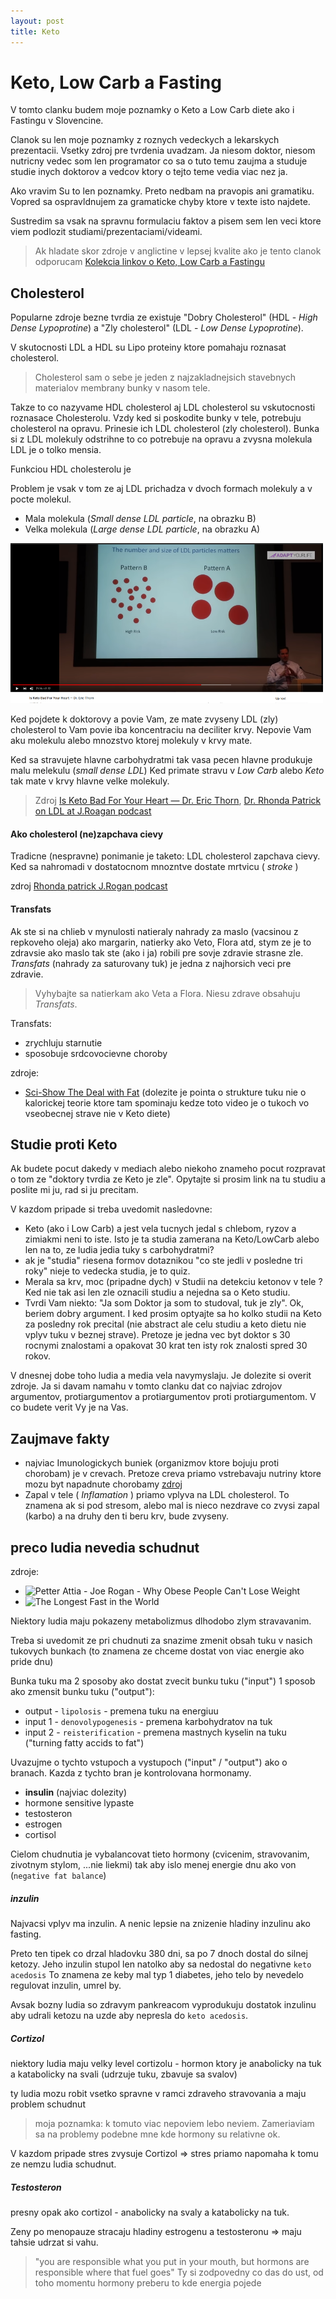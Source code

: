 ```yaml
---
layout: post
title: Keto
---
```



# Keto, Low Carb a Fasting

V tomto clanku budem moje poznamky o Keto a Low Carb diete ako i Fastingu v Slovencine.

Clanok su len moje poznamky z roznych vedeckych a lekarskych prezentacii. Vsetky
zdroj pre tvrdenia uvadzam. Ja niesom doktor, niesom nutricny vedec som
len programator co sa o tuto temu zaujma a studuje studie inych doktorov a
vedcov ktory o tejto teme vedia viac nez ja.

Ako vravim Su to len poznamky. Preto nedbam na pravopis ani gramatiku.
Vopred sa ospravldnujem za gramaticke chyby ktore v texte isto najdete.

Sustredim sa vsak na spravnu formulaciu faktov a pisem sem len veci
ktore viem podlozit studiami/prezentaciami/videami.

> Ak hladate skor zdroje v anglictine v lepsej kvalite ako je tento clanok odporucam [Kolekcia linkov o Keto, Low Carb a Fastingu](https://github.com/equivalent/awesome-links/blob/master/healthy-eating.md)



## Cholesterol

Popularne zdroje bezne tvrdia ze existuje "Dobry Cholesterol" (HDL -
*High Dense Lypoprotine*) a
"Zly cholesterol" (LDL - *Low Dense Lypoprotine*).

V skutocnosti LDL a HDL su Lipo proteiny ktore pomahaju roznasat cholesterol.

> Cholesterol sam o sebe je jeden z najzakladnejsich stavebnych
> materialov membrany bunky v nasom tele. 

Takze to co nazyvame HDL cholesterol aj LDL cholesterol su vskutocnosti
roznasace Cholesterolu. Vzdy ked si poskodite bunky v tele, potrebuju cholesterol na opravu.
Prinesie ich LDL cholesterol (zly cholesterol). Bunka si z LDL molekuly odstrihne to co potrebuje
na opravu a zvysna molekula LDL je o tolko mensia.

Funkciou HDL cholesterolu je 

Problem je vsak v tom
ze aj LDL prichadza v dvoch formach molekuly a v pocte molekul.

* Mala molekula (*Small dense LDL particle*, na obrazku B)
* Velka molekula (*Large dense LDL particle*, na obrazku A)

![](https://raw.githubusercontent.com/equivalent-philosophy/slova/master/assets/small-dense-ldl-vs-high-dense-ldl.png)

Ked pojdete k doktorovy a povie Vam, ze mate zvyseny LDL (zly)
cholesterol to Vam povie iba koncentraciu na deciliter krvy. Nepovie Vam
aku molekulu alebo mnozstvo ktorej molekuly v krvy mate.

Ked sa stravujete hlavne carbohydratmi tak vasa pecen hlavne produkuje
malu melekulu (*small dense LDL*) Ked primate stravu v *Low Carb* alebo
*Keto* tak mate v krvy hlavne velke molekuly.


> Zdroj [Is Keto Bad For Your Heart — Dr. Eric Thorn](https://youtu.be/pxUD8fEHpTk?t=1244), [Dr. Rhonda Patrick on LDL at J.Roagan podcast](https://www.youtube.com/watch?v=VnYeuES3joc)

#### Ako cholesterol (ne)zapchava cievy

Tradicne (nespravne) ponimanie je taketo: LDL cholesterol zapchava
cievy. Ked sa nahromadi v dostatocnom mnozntve dostate mrtvicu ( *stroke* )

zdroj [Rhonda patrick J.Rogan podcast](https://youtu.be/VnYeuES3joc)


#### Transfats

Ak ste si na chlieb v mynulosti natieraly nahrady za maslo
(vacsinou z repkoveho oleja) ako margarin, natierky ako Veto, Flora atd,
stym ze je to zdravsie ako maslo tak ste (ako i ja) robili pre
sovje zdravie strasne zle. *Transfats* (nahrady za saturovany tuk) 
je jedna z  najhorsich veci pre zdravie.

> Vyhybajte sa natierkam ako Veta a Flora. Niesu zdrave obsahuju *Transfats*.

Transfats:

* zrychluju starnutie
* sposobuje srdcovocievne choroby


zdroje:

* [Sci-Show The Deal with Fat](https://www.youtube.com/watch?v=mvvx2yQRbzQ) (dolezite je pointa o strukture tuku nie o kalorickej teorie ktore tam spominaju kedze toto video je o tukoch vo vseobecnej strave nie v Keto diete)


## Studie proti Keto

Ak budete pocut dakedy v mediach alebo niekoho znameho pocut rozpravat o tom ze
"doktory tvrdia ze Keto je zle". Opytajte si prosim link na tu studiu a
poslite mi ju, rad si ju precitam.

V kazdom pripade si treba uvedomit nasledovne:

* Keto (ako i Low Carb) a jest vela tucnych jedal s chlebom, ryzov a zimiakmi neni to
iste. Isto je ta studia zamerana na Keto/LowCarb alebo len na to, ze
ludia jedia tuky s carbohydratmi?
* ak je "studia" riesena formov dotaznikou "co ste jedli v posledne tri
roky" nieje to vedecka studia, je to quiz.
* Merala sa krv, moc (pripadne dych) v Studii na detekciu ketonov v tele ?
Ked nie tak asi len zle oznacili studiu a nejedna sa o Keto studiu.
* Tvrdi Vam niekto: "Ja som Doktor ja som to studoval, tuk je zly". Ok, beriem dobry
argument. I ked prosim optyajte sa ho kolko studii na Keto za posledny rok
precital (nie abstract ale celu studiu a keto dietu nie vplyv tuku v
beznej strave).
Pretoze je jedna vec byt doktor s 30 rocnymi znalostami a opakovat 30 krat ten isty rok
znalosti spred 30 rokov.

V dnesnej dobe toho ludia a media vela navymyslaju. Je dolezite si
overit zdroje. Ja si davam namahu v tomto clanku dat co najviac zdrojov
argumentov, protiargumentov a protiargumentov proti protiargumentom.
V co budete verit Vy je na Vas.


## Zaujmave fakty

* najviac Imunologickych buniek (organizmov ktore bojuju proti chorobam)
je v crevach. Pretoze creva priamo vstrebavaju nutriny ktore mozu byt
napadnute chorobamy [zdroj](https://youtu.be/VnYeuES3joc?t=380)
* Zapal v tele ( *Inflamation* ) priamo vplyva na LDL cholesterol. To
znamena ak si pod stresom, alebo mal is nieco nezdrave co zvysi zapal
(karbo) a na druhy den ti beru krv, bude zvyseny.


## preco ludia nevedia schudnut

zdroje:
* ![Petter Attia - Joe Rogan - Why Obese People Can't Lose Weight](https://www.youtube.com/watch?v=tiQevGDPgRY)
* ![The Longest Fast in the World](https://youtu.be/u0qaaaU9NPU)

Niektory ludia maju pokazeny metabolizmus dlhodobo zlym stravavanim.

Treba si uvedomit ze pri chudnuti za snazime zmenit obsah tuku v nasich
tukovych bunkach (to znamena ze chceme dostat von viac energie ako pride
dnu)

Bunka tuku ma 2 sposoby ako dostat zvecit bunku tuku ("input") 1 sposob ako zmensit bunku tuku ("output"):

* output -  `lipolosis` - premena tuku na energiuu
* input 1 - `denovolypogenesis` - premena karbohydratov na tuk
* input 2 - `reisterification` - premena mastnych kyselin na tuku ("turning fatty accids to fat")

Uvazujme o tychto vstupoch a vystupoch ("input" / "output") ako o
branach. Kazda z tychto bran je kontrolovana hormonamy.

* **insulin** (najviac dolezity)
* hormone sensitive lypaste
* testosteron
* estrogen
* cortisol

Cielom chudnutia je vybalancovat tieto hormony (cvicenim, stravovanim,
zivotnym stylom, ...nie liekmi) tak aby islo menej
energie dnu ako von (`negative fat balance`)


##### inzulin

Najvacsi vplyv ma inzulin. A nenic lepsie na znizenie hladiny inzulinu
ako fasting.

Preto ten tipek co drzal hladovku 380 dni, sa po 7 dnoch dostal do
silnej ketozy. Jeho inzulin stupol len natolko aby sa nedostal do
negativne `keto acedosis` To znamena ze keby mal typ 1 diabetes, jeho
telo by nevedelo regulovat inzulin, umrel by.

Avsak bozny ludia so zdravym pankreacom vyprodukuju dostatok inzulinu
aby udrali ketozu na uzde aby nepresla do `keto acedosis`.

##### Cortizol

niektory ludia maju velky level cortizolu - hormon ktory je anabolicky
na tuk a katabolicky na svali (udrzuje tuku, zbavuje sa svalov)

ty ludia mozu robit vsetko spravne v ramci zdraveho stravovania a maju
problem schudnut

> moja poznamka: k tomuto viac nepoviem lebo neviem. Zameriaviam sa na
> problemy podebne mne kde hormony su relativne ok.

V kazdom pripade stres zvysuje Cortizol => stres priamo napomaha k tomu
ze nemzu ludia schudnut.

##### Testosteron

presny opak ako cortizol - anabolicky na svaly a katabolicky na tuk.

Zeny po menopauze stracaju hladiny estrogenu a testosteronu => maju
tahsie udrzat si vahu.



> "you are responsible what you put in your mouth, but hormons  are responsible where that fuel goes"
> Ty si zodpovedny co das do ust, od toho momentu hormony preberu to kde energia  pojede





